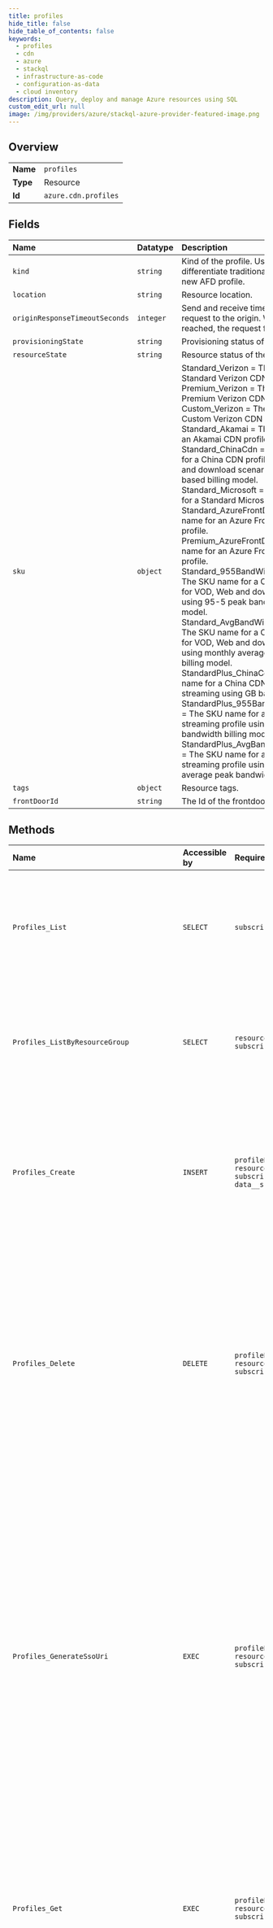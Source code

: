 ```yaml
---
title: profiles
hide_title: false
hide_table_of_contents: false
keywords:
  - profiles
  - cdn
  - azure    
  - stackql
  - infrastructure-as-code
  - configuration-as-data
  - cloud inventory
description: Query, deploy and manage Azure resources using SQL
custom_edit_url: null
image: /img/providers/azure/stackql-azure-provider-featured-image.png
---
```

  
    

## Overview
<table><tbody>
<tr><td><b>Name</b></td><td><code>profiles</code></td></tr>
<tr><td><b>Type</b></td><td>Resource</td></tr>
<tr><td><b>Id</b></td><td><code>azure.cdn.profiles</code></td></tr>
</tbody></table>

## Fields
| Name | Datatype | Description |
|:-----|:---------|:------------|
| `kind` | `string` | Kind of the profile. Used by portal to differentiate traditional CDN profile and new AFD profile. |
| `location` | `string` | Resource location. |
| `originResponseTimeoutSeconds` | `integer` | Send and receive timeout on forwarding request to the origin. When timeout is reached, the request fails and returns. |
| `provisioningState` | `string` | Provisioning status of the profile. |
| `resourceState` | `string` | Resource status of the profile. |
| `sku` | `object` | Standard_Verizon = The SKU name for a Standard Verizon CDN profile.<br />Premium_Verizon = The SKU name for a Premium Verizon CDN profile.<br />Custom_Verizon = The SKU name for a Custom Verizon CDN profile.<br />Standard_Akamai = The SKU name for an Akamai CDN profile.<br />Standard_ChinaCdn = The SKU name for a China CDN profile for VOD, Web and download scenarios using GB based billing model.<br />Standard_Microsoft = The SKU name for a Standard Microsoft CDN profile.<br />Standard_AzureFrontDoor =  The SKU name for an Azure Front Door Standard profile.<br />Premium_AzureFrontDoor = The SKU name for an Azure Front Door Premium profile.<br />Standard_955BandWidth_ChinaCdn = The SKU name for a China CDN profile for VOD, Web and download scenarios using 95-5 peak bandwidth billing model.<br />Standard_AvgBandWidth_ChinaCdn = The SKU name for a China CDN profile for VOD, Web and download scenarios using monthly average peak bandwidth billing model.<br />StandardPlus_ChinaCdn = The SKU name for a China CDN profile for live-streaming using GB based billing model.<br />StandardPlus_955BandWidth_ChinaCdn = The SKU name for a China CDN live-streaming profile using 95-5 peak bandwidth billing model.<br />StandardPlus_AvgBandWidth_ChinaCdn = The SKU name for a China CDN live-streaming profile using monthly average peak bandwidth billing model.<br /> |
| `tags` | `object` | Resource tags. |
| `frontDoorId` | `string` | The Id of the frontdoor. |
## Methods
| Name | Accessible by | Required Params | Description |
|:-----|:--------------|:----------------|:------------|
| `Profiles_List` | `SELECT` | `subscriptionId` | Lists all of the Azure Front Door Standard, Azure Front Door Premium, and CDN profiles within an Azure subscription. |
| `Profiles_ListByResourceGroup` | `SELECT` | `resourceGroupName, subscriptionId` | Lists all of the Azure Front Door Standard, Azure Front Door Premium, and CDN profiles within a resource group. |
| `Profiles_Create` | `INSERT` | `profileName, resourceGroupName, subscriptionId, data__sku` | Creates a new Azure Front Door Standard or Azure Front Door Premium or CDN profile with a profile name under the specified subscription and resource group. |
| `Profiles_Delete` | `DELETE` | `profileName, resourceGroupName, subscriptionId` | Deletes an existing  Azure Front Door Standard or Azure Front Door Premium or CDN profile with the specified parameters. Deleting a profile will result in the deletion of all of the sub-resources including endpoints, origins and custom domains. |
| `Profiles_GenerateSsoUri` | `EXEC` | `profileName, resourceGroupName, subscriptionId` | Generates a dynamic SSO URI used to sign in to the CDN supplemental portal. Supplemental portal is used to configure advanced feature capabilities that are not yet available in the Azure portal, such as core reports in a standard profile; rules engine, advanced HTTP reports, and real-time stats and alerts in a premium profile. The SSO URI changes approximately every 10 minutes. |
| `Profiles_Get` | `EXEC` | `profileName, resourceGroupName, subscriptionId` | Gets an Azure Front Door Standard or Azure Front Door Premium or CDN profile with the specified profile name under the specified subscription and resource group. |
| `Profiles_ListResourceUsage` | `EXEC` | `profileName, resourceGroupName, subscriptionId` | Checks the quota and actual usage of endpoints under the given Azure Front Door Standard or Azure Front Door Premium or CDN profile. |
| `Profiles_ListSupportedOptimizationTypes` | `EXEC` | `profileName, resourceGroupName, subscriptionId` | Gets the supported optimization types for the current profile. A user can create an endpoint with an optimization type from the listed values. |
| `Profiles_Update` | `EXEC` | `profileName, resourceGroupName, subscriptionId` | Updates an existing Azure Front Door Standard or Azure Front Door Premium or CDN profile with the specified profile name under the specified subscription and resource group. |
